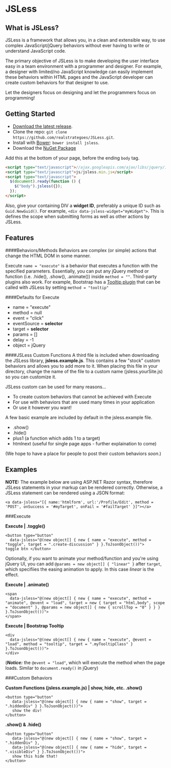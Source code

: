 JSLess
======
What is JSLess?
---------------
JSLess is a framework that allows you, in a clean and extensible way, to use complex JavaScript/jQuery behaviors without ever having to write or understand JavaScript code.

The primary objective of JSLess is to make developing the user interface easy in a team environment with a programmer and designer. 
For example, a designer with limited/no JavaScript knowledge can easily implement these behaviors within HTML pages and the JavaScript developer can create custom behaviors for that designer to use. 

Let the designers focus on designing and let the programmers focus on programming! 

Getting Started
---------------
* [Download the latest release](https://github.com/realstrategos/JSLess/archive/master.zip).
* Clone the repo: `git clone https://github.com/realstrategoes/JSLess.git`.
* Install with [Bower](http://bower.io): `bower install jsless`.
* Download the [NuGet Package](http://www.nuget.org/packages/JSLess/)

Add this at the bottom of your page, before the ending `body` tag.
```html
<script type="text/javascript">//ajax.googleapis.com/ajax/libs/jquery/1.10.2/jquery.min.js</script>
<script type="text/javascript">js/jsless.min.js</script>
<script type="text/javascript">
  $(document).ready(function () {
    $("body").jsless({});
  });
</script>
```
Also, give your containing DIV a <b>widget ID</b>, preferably a unique ID such as `Guid.NewGuid()`. For example, `<div data-jsless-widget="myWidget">`. This is defines the scope when submitting forms as well as other actions by JSLess.

Features
----------------------
####Behaviors/Methods
Behaviors are complex (or simple) actions that change the HTML DOM in some manner.

Execute `name = "execute"` is a behavior that executes a function with the specified parameters. Essentially, you can put any
jQuery method or function (i.e. .hide(), .show(), .animate()) inside `method = ""`. Third-party plugins also work. For example, Bootstrap 
has a [Tooltip plugin](http://getbootstrap.com/javascript/#tooltips) that can be called with JSLess by setting `method = "tooltip"`

####Defaults for Execute
<ul>
  <li>name = "execute"</li>
  <li>method = null</li>
  <li>event = "click"</li>
  <li>eventSource = <b>selector</b></li>
  <li>target = <b>selector</b></li>
  <li>params = []</li>
  <li>delay = -1</li>
  <li>object = jQuery</li>
</ul>

####JSLess Custom Functions
A third file is included when downloading the JSLess library, <b>jsless.example.js</b>. This contains a few "stock" custom behaviors and allows you to add more to it. 
When placing this file in your directory, change the name of the file to a custom name (jsless.yourSite.js) so you can customize it.

JSLess custom can be used for many reasons...
* To create custom behaviors that cannot be achieved with Execute
* For use with behaviors that are used many times in your application
* Or use it however you want!
 
A few basic example are included by default in the jsless.example file. 
* .show() 
* .hide() 
* plus1 (a function which adds 1 to a target) 
* htmlnext (useful for single page apps - further explaination to come)

(We hope to have a place for people to post their custom behaviors <em>soon</em>.)


Examples
----------------------

<b>NOTE:</b> The example below are using ASP.NET Razor syntax, therefore JSLess statements in your markup can be rendered correctly. Otherwise, a JSLess statement can be rendered using a JSON format:
```
<a data-jsless="[{ name:'htmlform', url:'/Profile/Edit', method = 'POST', onSuccess = '#myTarget', onFail = '#failTarget' }]"></a>
```

###Execute

<b>Execute | .toggle()</b>
```
<button type="button" 
  data-jsless="@(new object[] { new { name = "execute", method = "toggle", target = ".create-discussion" } }.ToJsonObject())">
toggle btn </button>
```

Optionally, if you want to animate your method/function and you're using jQuery UI, you can add `@params = new object[] { "linear" }` after `target`, which specifiies the easing animation to apply. In this case <em>linear</em> is the effect.

<b>Execute | .animate()</b>
```
<span 
  data-jsless="@(new object[] { new { name = "execute", method = "animate", @event = "load", target = new { target = "html,body", scope = "document" }, @params = new object[] { new { scrollTop = "0" } } } }.ToJsonObject())">
</span>
```

<b>Execute | Bootstrap Tooltip</b>
```
<div 
  data-jsless="@(new object[] { new { name = "execute", @event = "load", method = "tooltip", target = ".myTooltipClass" } }.ToJsonObject())">
</div>
```
(<em><b>Notice:</b></em> the `@event = "load"`, which will execute the method when the page loads. Similar to `document.ready()` in jQuery)

###Custom Behaviors

<b>Custom Functions (jsless.example.js) | show, hide, etc. </b>
<b>.show()</b>
```
<button type="button"
   data-jsless="@(new object[] { new { name = "show", target = ".hiddenDiv" } }.ToJsonObject())">
   show the div!
</button>
```
<b>.show() & .hide()</b>
```
<button type="button"
   data-jsless="@(new object[] { new { name = "show", target = ".hiddenDiv" },
   data-jsless="@(new object[] { new { name = "hide", target = ".visibleDiv" } }.ToJsonObject())">
   show this hide that!
</button>
```

